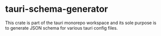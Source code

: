 # tauri-schema-generator

This crate is part of the tauri monorepo workspace and its sole purpose is to generate JSON schema for various tauri config files.
